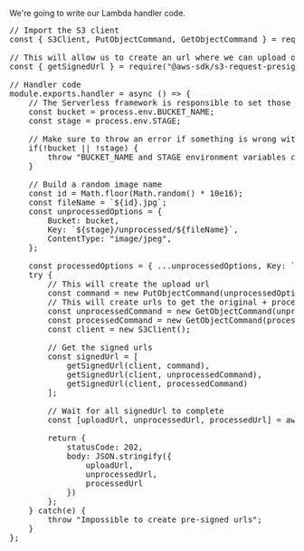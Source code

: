 We're going to write our Lambda handler code. 

<pre class="file" data-filename="create-urls.js" data-target="replace">
// Import the S3 client
const { S3Client, PutObjectCommand, GetObjectCommand } = require("@aws-sdk/client-s3");

// This will allow us to create an url where we can upload our image
const { getSignedUrl } = require("@aws-sdk/s3-request-presigner");

// Handler code
module.exports.handler = async () => {
    // The Serverless framework is responsible to set those environment variables
    const bucket = process.env.BUCKET_NAME;
    const stage = process.env.STAGE;

    // Make sure to throw an error if something is wrong with those variables
    if(!bucket || !stage) {
        throw "BUCKET_NAME and STAGE environment variables could not be found";
    }

    // Build a random image name
    const id = Math.floor(Math.random() * 10e16);
    const fileName = `${id}.jpg`;
    const unprocessedOptions = {
        Bucket: bucket,
        Key: `${stage}/unprocessed/${fileName}`,
        ContentType: "image/jpeg",
    };
  
    const processedOptions = { ...unprocessedOptions, Key: `${stage}/processed/${fileName}`};
    try {
        // This will create the upload url
        const command = new PutObjectCommand(unprocessedOptions);
        // This will create urls to get the original + processed image
        const unprocessedCommand = new GetObjectCommand(unprocessedOptions);
        const processedCommand = new GetObjectCommand(processedOptions);
        const client = new S3Client();
        
        // Get the signed urls
        const signedUrl = [
            getSignedUrl(client, command),
            getSignedUrl(client, unprocessedCommand),
            getSignedUrl(client, processedCommand)
        ];
    
        // Wait for all signedUrl to complete
        const [uploadUrl, unprocessedUrl, processedUrl] = await Promise.all(signedUrl);
    
        return {
            statusCode: 202,
            body: JSON.stringify({
                uploadUrl,
                unprocessedUrl,
                processedUrl
            })
        };
    } catch(e) {
        throw "Impossible to create pre-signed urls";
    }
};
</pre>